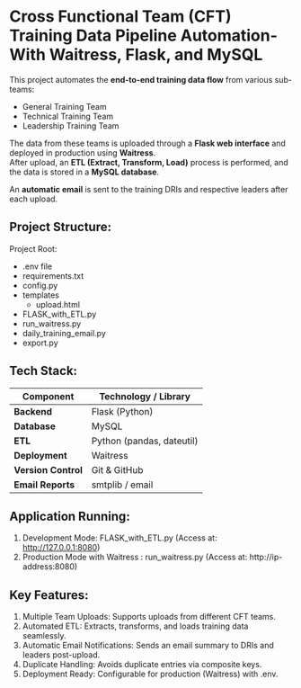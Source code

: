 # **Cross Functional Team (CFT) Training Data Pipeline Automation- With Waitress, Flask, and MySQL**

This project automates the **end-to-end training data flow** from various sub-teams:

- General Training Team  
- Technical Training Team  
- Leadership Training Team  

The data from these teams is uploaded through a **Flask web interface** and deployed in production using **Waitress**.  
After upload, an **ETL (Extract, Transform, Load)** process is performed, and the data is stored in a **MySQL database**.  

An **automatic email** is sent to the training DRIs and respective leaders after each upload.


## **Project Structure**:

Project Root:
- .env file
- requirements.txt
- config.py
- templates
    - upload.html
- FLASK_with_ETL.py
- run_waitress.py
- daily_training_email.py
- export.py

## **Tech Stack**:

| Component        | Technology / Library    |
|-----------------|--------------------------|
| **Backend**    | Flask (Python)            |
| **Database**   | MySQL                     |
| **ETL**        | Python (pandas, dateutil) |
| **Deployment** | Waitress                  |
| **Version Control** | Git & GitHub          |
| **Email Reports** | smtplib / email         |


## **Application Running**:

1. Development Mode: FLASK_with_ETL.py (Access at: http://127.0.0.1:8080)
2. Production Mode with Waitress : run_waitress.py (Access at: http://ip-address:8080)

## **Key Features**:

1. Multiple Team Uploads: Supports uploads from different CFT teams.
2. Automated ETL: Extracts, transforms, and loads training data seamlessly.
3. Automatic Email Notifications: Sends an email summary to DRIs and leaders post-upload.
4. Duplicate Handling: Avoids duplicate entries via composite keys.
5. Deployment Ready: Configurable for production (Waitress) with .env.

